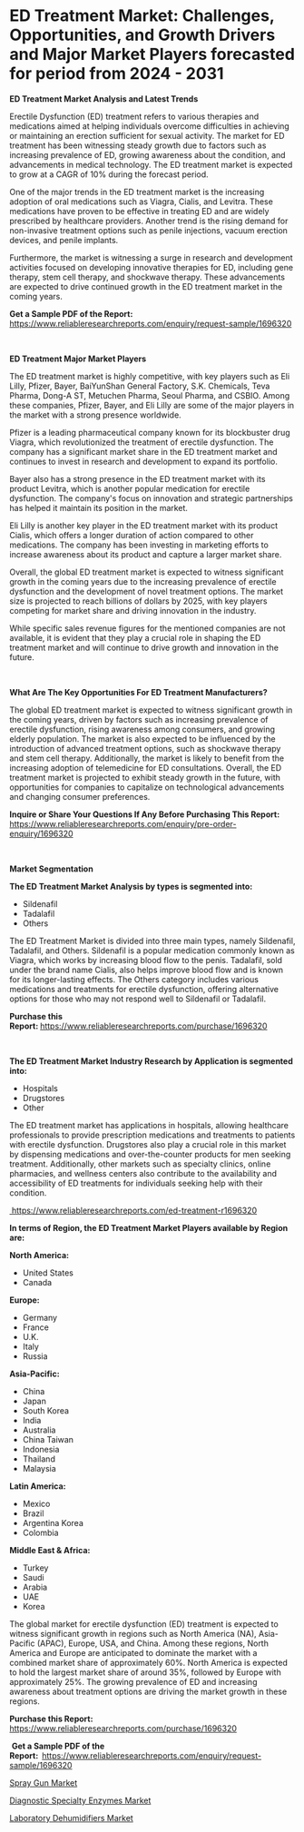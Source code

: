 <p><h1>ED Treatment Market: Challenges, Opportunities, and Growth Drivers and Major Market Players forecasted for period from 2024 - 2031</h1></p><p><strong>ED Treatment Market Analysis and Latest Trends</strong></p>
<p><p>Erectile Dysfunction (ED) treatment refers to various therapies and medications aimed at helping individuals overcome difficulties in achieving or maintaining an erection sufficient for sexual activity. The market for ED treatment has been witnessing steady growth due to factors such as increasing prevalence of ED, growing awareness about the condition, and advancements in medical technology. The ED treatment market is expected to grow at a CAGR of 10% during the forecast period.</p><p>One of the major trends in the ED treatment market is the increasing adoption of oral medications such as Viagra, Cialis, and Levitra. These medications have proven to be effective in treating ED and are widely prescribed by healthcare providers. Another trend is the rising demand for non-invasive treatment options such as penile injections, vacuum erection devices, and penile implants.</p><p>Furthermore, the market is witnessing a surge in research and development activities focused on developing innovative therapies for ED, including gene therapy, stem cell therapy, and shockwave therapy. These advancements are expected to drive continued growth in the ED treatment market in the coming years.</p></p>
<p><strong>Get a Sample PDF of the Report:&nbsp;</strong> <a href="https://www.reliableresearchreports.com/enquiry/request-sample/1696320">https://www.reliableresearchreports.com/enquiry/request-sample/1696320</a></p>
<p>&nbsp;</p>
<p><strong>ED Treatment Major Market Players</strong></p>
<p><p>The ED treatment market is highly competitive, with key players such as Eli Lilly, Pfizer, Bayer, BaiYunShan General Factory, S.K. Chemicals, Teva Pharma, Dong-A ST, Metuchen Pharma, Seoul Pharma, and CSBIO. Among these companies, Pfizer, Bayer, and Eli Lilly are some of the major players in the market with a strong presence worldwide.</p><p>Pfizer is a leading pharmaceutical company known for its blockbuster drug Viagra, which revolutionized the treatment of erectile dysfunction. The company has a significant market share in the ED treatment market and continues to invest in research and development to expand its portfolio.</p><p>Bayer also has a strong presence in the ED treatment market with its product Levitra, which is another popular medication for erectile dysfunction. The company's focus on innovation and strategic partnerships has helped it maintain its position in the market.</p><p>Eli Lilly is another key player in the ED treatment market with its product Cialis, which offers a longer duration of action compared to other medications. The company has been investing in marketing efforts to increase awareness about its product and capture a larger market share.</p><p>Overall, the global ED treatment market is expected to witness significant growth in the coming years due to the increasing prevalence of erectile dysfunction and the development of novel treatment options. The market size is projected to reach billions of dollars by 2025, with key players competing for market share and driving innovation in the industry.</p><p>While specific sales revenue figures for the mentioned companies are not available, it is evident that they play a crucial role in shaping the ED treatment market and will continue to drive growth and innovation in the future.</p></p>
<p>&nbsp;</p>
<p><strong>What Are The Key Opportunities For ED Treatment Manufacturers?</strong></p>
<p><p>The global ED treatment market is expected to witness significant growth in the coming years, driven by factors such as increasing prevalence of erectile dysfunction, rising awareness among consumers, and growing elderly population. The market is also expected to be influenced by the introduction of advanced treatment options, such as shockwave therapy and stem cell therapy. Additionally, the market is likely to benefit from the increasing adoption of telemedicine for ED consultations. Overall, the ED treatment market is projected to exhibit steady growth in the future, with opportunities for companies to capitalize on technological advancements and changing consumer preferences.</p></p>
<p><strong>Inquire or Share Your Questions If Any Before Purchasing This Report:</strong> <a href="https://www.reliableresearchreports.com/enquiry/pre-order-enquiry/1696320">https://www.reliableresearchreports.com/enquiry/pre-order-enquiry/1696320</a></p>
<p>&nbsp;</p>
<p><strong>Market Segmentation</strong></p>
<p><strong>The ED Treatment Market Analysis by types is segmented into:</strong></p>
<p><ul><li>Sildenafil</li><li>Tadalafil</li><li>Others</li></ul></p>
<p><p>The ED Treatment Market is divided into three main types, namely Sildenafil, Tadalafil, and Others. Sildenafil is a popular medication commonly known as Viagra, which works by increasing blood flow to the penis. Tadalafil, sold under the brand name Cialis, also helps improve blood flow and is known for its longer-lasting effects. The Others category includes various medications and treatments for erectile dysfunction, offering alternative options for those who may not respond well to Sildenafil or Tadalafil.</p></p>
<p><strong>Purchase this Report:&nbsp;</strong><a href="https://www.reliableresearchreports.com/purchase/1696320">https://www.reliableresearchreports.com/purchase/1696320</a></p>
<p>&nbsp;</p>
<p><strong>The ED Treatment Market Industry Research by Application is segmented into:</strong></p>
<p><ul><li>Hospitals</li><li>Drugstores</li><li>Other</li></ul></p>
<p><p>The ED treatment market has applications in hospitals, allowing healthcare professionals to provide prescription medications and treatments to patients with erectile dysfunction. Drugstores also play a crucial role in this market by dispensing medications and over-the-counter products for men seeking treatment. Additionally, other markets such as specialty clinics, online pharmacies, and wellness centers also contribute to the availability and accessibility of ED treatments for individuals seeking help with their condition.</p></p>
<p><a href="https://www.reliableresearchreports.com/ed-treatment-r1696320">&nbsp;https://www.reliableresearchreports.com/ed-treatment-r1696320</a></p>
<p><strong>In terms of Region, the ED Treatment Market Players available by Region are:</strong></p>
<p>
    <p> <strong> North America: </strong>
        <ul>
            <li>United States</li>
            <li>Canada</li>
        </ul>
        </p> 
    <p> <strong> Europe: </strong>
        <ul>
            <li>Germany</li>
            <li>France</li>
            <li>U.K.</li>
            <li>Italy</li>
            <li>Russia</li>
        </ul>
        </p> 
    <p> <strong> Asia-Pacific: </strong>
        <ul>
            <li>China</li>
            <li>Japan</li>
            <li>South Korea</li>
            <li>India</li>
            <li>Australia</li>
            <li>China Taiwan</li>
            <li>Indonesia</li>
            <li>Thailand</li>
            <li>Malaysia</li>
        </ul>
        </p> 
    <p> <strong> Latin America: </strong>
        <ul>
            <li>Mexico</li>
            <li>Brazil</li>
            <li>Argentina Korea</li>
            <li>Colombia</li>
        </ul>
        </p> 
    <p> <strong> Middle East & Africa: </strong>
        <ul>
            <li>Turkey</li>
            <li>Saudi</li>
            <li>Arabia</li>
            <li>UAE</li>
            <li>Korea</li>
        </ul>
    </p>
    </p>
<p><p>The global market for erectile dysfunction (ED) treatment is expected to witness significant growth in regions such as North America (NA), Asia-Pacific (APAC), Europe, USA, and China. Among these regions, North America and Europe are anticipated to dominate the market with a combined market share of approximately 60%. North America is expected to hold the largest market share of around 35%, followed by Europe with approximately 25%. The growing prevalence of ED and increasing awareness about treatment options are driving the market growth in these regions.</p></p>
<p><strong>Purchase this Report: </strong><a href="https://www.reliableresearchreports.com/purchase/1696320">https://www.reliableresearchreports.com/purchase/1696320</a></p>
<p>&nbsp;<strong>Get a Sample PDF of the Report:&nbsp;&nbsp;</strong><a href="https://www.reliableresearchreports.com/enquiry/request-sample/1696320">https://www.reliableresearchreports.com/enquiry/request-sample/1696320</a></p>
<p><strong></strong></p>
<p><p><a href="https://www.linkedin.com/pulse/spray-gun-market-exploring-share-trends-future-growth-madamarket-8kluf">Spray Gun Market</a></p><p><a href="https://github.com/LaceyZemlak1/Market-Research-Report-List-1/blob/main/diagnostic-specialty-enzymes-market.md">Diagnostic Specialty Enzymes Market</a></p><p><a href="https://www.linkedin.com/pulse/insights-laboratory-dehumidifiers-market-size-analysing-share-trends-hxkye">Laboratory Dehumidifiers Market</a></p></p>